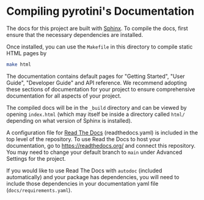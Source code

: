 # Compiling pyrotini's Documentation

The docs for this project are built with [Sphinx](http://www.sphinx-doc.org/en/master/).
To compile the docs, first ensure that the necessary dependencies are installed.



Once installed, you can use the `Makefile` in this directory to compile static HTML pages by
```bash
make html
```

The documentation contains default pages for "Getting Started", "User Guide", "Developer Guide" and API reference. 
We recommend adopting these sections of documentation for your project to ensure comprehensive documentation for all aspects of your project.

The compiled docs will be in the `_build` directory and can be viewed by opening `index.html` (which may itself 
be inside a directory called `html/` depending on what version of Sphinx is installed).


A configuration file for [Read The Docs](https://readthedocs.org/) (readthedocs.yaml) is included in the top level of the repository. To use Read the Docs to host your documentation, go to https://readthedocs.org/ and connect this repository. You may need to change your default branch to `main` under Advanced Settings for the project.

If you would like to use Read The Docs with `autodoc` (included automatically) and your package has dependencies, you will need to include those dependencies in your documentation yaml file (`docs/requirements.yaml`).

